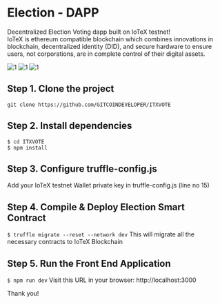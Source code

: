# Election - DAPP
Decentralized Election Voting dapp built on IoTeX testnet! <br> 
IoTeX is ethereum compatible blockchain which combines innovations in blockchain, decentralized identity (DID), and secure hardware to ensure users, not corporations, are in complete control of their digital assets.

![1]()
![1]()
![1]()

## Step 1. Clone the project
`git clone https://github.com/GITCOINDEVELOPER/ITXVOTE`

## Step 2. Install dependencies
```
$ cd ITXVOTE
$ npm install
```
## Step 3. Configure truffle-config.js
Add your IoTeX testnet Wallet private key in truffle-config.js (line no 15)


## Step 4. Compile & Deploy Election Smart Contract
`$ truffle migrate --reset --network dev`
This will migrate all the necessary contracts to IoTeX Blockchain


## Step 5. Run the Front End Application
`$ npm run dev`
Visit this URL in your browser: http://localhost:3000

Thank you!

